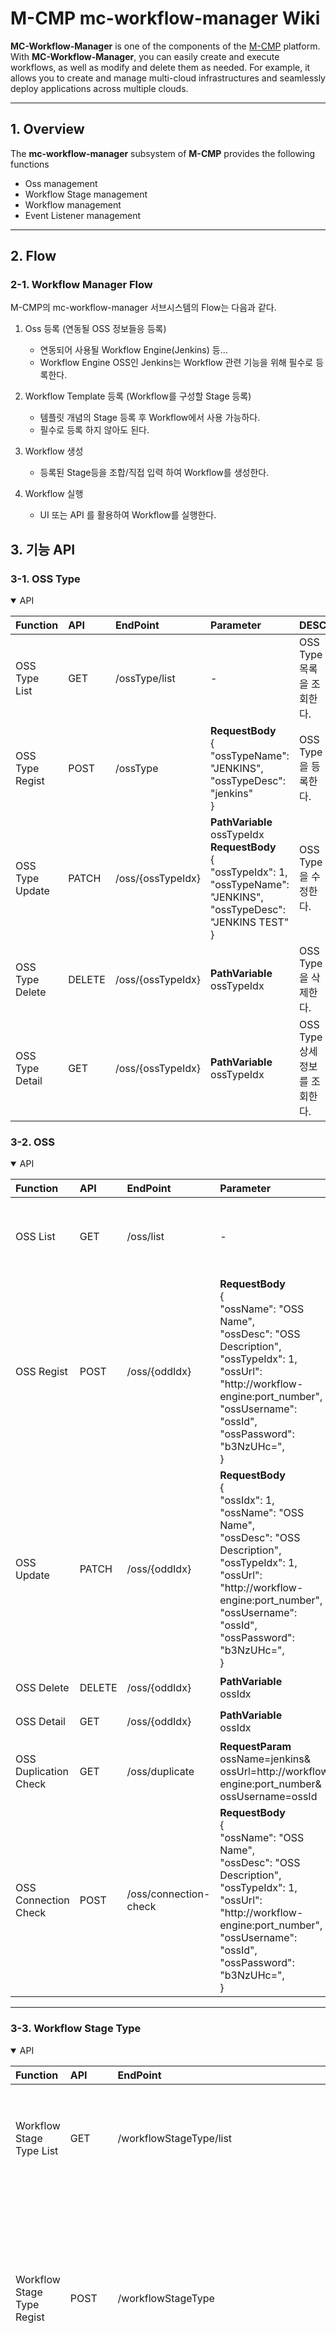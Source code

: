 # M-CMP mc-workflow-manager Wiki**MC-Workflow-Manager** is one of the components of the [M-CMP](https://github.com/m-cmp/docs/tree/main) platform. With **MC-Workflow-Manager**, you can easily create and execute workflows, as well as modify and delete them as needed. For example, it allows you to create and manage multi-cloud infrastructures and seamlessly deploy applications across multiple clouds.---## 1. OverviewThe **mc-workflow-manager** subsystem of **M-CMP** provides the following functions- Oss management- Workflow Stage management- Workflow management- Event Listener management---## 2. Flow### 2-1. Workflow Manager FlowM-CMP의 mc-workflow-manager 서브시스템의 Flow는 다음과 같다.1. Oss 등록 (연동될 OSS 정보들응 등록)    - 연동되어 사용될 Workflow Engine(Jenkins) 등...    - Workflow Engine OSS인 Jenkins는 Workflow 관련 기능을 위해 필수로 등록한다.2. Workflow Template 등록 (Workflow를 구성할 Stage 등록)    - 템플릿 개념의 Stage 등록 후 Workflow에서 사용 가능하다.    - 필수로 등록 하지 않아도 된다.3. Workflow 생성    - 등록된 Stage등을 조합/직접 입력 하여 Workflow를 생성한다.4. Workflow 실행    - UI 또는 API 를 활용하여 Workflow를 실행한다.## 3. 기능 API### 3-1. OSS Type<details open><summary>API</summary>| Function         | API    | EndPoint          | Parameter                                                                                                                                                            | DESC                  ||:-----------------|:-------|:------------------|:---------------------------------------------------------------------------------------------------------------------------------------------------------------------|:----------------------|| OSS Type List    | GET    | /ossType/list     | -                                                                                                                                                                    | OSS Type 목록을 조회한다.    || OSS Type Regist  | POST   | /ossType          | **RequestBody** <br /> {<br /> "ossTypeName": "JENKINS",<br /> "ossTypeDesc": "jenkins"<br /> }                                                                      | OSS Type 을 등록한다.      || OSS Type Update  | PATCH  | /oss/{ossTypeIdx} | **PathVariable** <br /> ossTypeIdx <br /> **RequestBody** <br /> {<br /> "ossTypeIdx": 1, <br />"ossTypeName": "JENKINS", <br />"ossTypeDesc": "JENKINS TEST"<br />} | OSS Type 을 수정한다.      || OSS Type Delete  | DELETE | /oss/{ossTypeIdx} | **PathVariable** <br /> ossTypeIdx                                                                                                                                   | OSS Type 을 삭제한다.      || OSS Type Detail  | GET    | /oss/{ossTypeIdx} | **PathVariable** <br /> ossTypeIdx                                                                                                                                   | OSS Type 상세 정보를 조회한다. |</details>### 3-2. OSS<details open><summary>API</summary>| Function               | API    | EndPoint              | Parameter                                                                                                                                                                                                                                                                | DESC                                                               ||:-----------------------|:-------|:----------------------|:-------------------------------------------------------------------------------------------------------------------------------------------------------------------------------------------------------------------------------------------------------------------------|:-------------------------------------------------------------------|| OSS List               | GET    | /oss/list             | -                                                                                                                                                                                                                                                                        | OSS 목록을 조회한다. <br />  연동사용 OSS를 위한 정보를 조회                          || OSS Regist             | POST   | /oss/{oddIdx}         | **RequestBody** <br /> { <br /> "ossName": "OSS Name", <br /> "ossDesc": "OSS Description", <br /> "ossTypeIdx": 1, <br /> "ossUrl": "http://workflow-engine:port_number", <br /> "ossUsername": "ossId", <br /> "ossPassword": "b3NzUHc=", <br /> }                     | OSS를 등록한다. <br /> 등록시 PW는 Base64로 encoding 하여 요청                   || OSS Update             | PATCH  | /oss/{oddIdx}         | **RequestBody** <br /> { <br /> "ossIdx": 1, <br /> "ossName": "OSS Name", <br /> "ossDesc": "OSS Description", <br /> "ossTypeIdx": 1, <br /> "ossUrl": "http://workflow-engine:port_number", <br /> "ossUsername": "ossId", <br /> "ossPassword": "b3NzUHc=", <br /> } | 툴체인을 수정한다. <br /> 수정시 PW는 Base64로 encoding 하여 요청                   || OSS Delete             | DELETE | /oss/{oddIdx}         | **PathVariable** <br /> ossIdx                                                                                                                                                                                                                                           | 툴체인을 삭제한다.                                                         || OSS Detail             | GET    | /oss/{oddIdx}         | **PathVariable** <br /> ossIdx                                                                                                                                                                                                                                           | 툴체인을 등록한다.                                                         || OSS Duplication Check  | GET    | /oss/duplicate        | **RequestParam** <br /> ossName=jenkins& <br /> ossUrl=http://workflow-engine:port_number& <br /> ossUsername=ossId                                                                                                                                                      | 등록될 툴체인 명 중복 검사를한다.                                                || OSS Connection Check   | POST   | /oss/connection-check | **RequestBody**  <br /> { <br /> "ossName": "OSS Name", <br /> "ossDesc": "OSS Description", <br /> "ossTypeIdx": 1, <br /> "ossUrl": "http://workflow-engine:port_number", <br /> "ossUsername": "ossId", <br /> "ossPassword": "b3NzUHc=", <br /> }                    | 등록될 툴체인의ID/PW/URL로 연결확인을한다.  <br /> 확인시 PW는 Base64로 encoding 하여 요청 |</details>---### 3-3. Workflow Stage Type<details open><summary>API</summary>| Function                    | API    | EndPoint                                    | Parameter                                                                                                                                                        | DESC                                                   ||:----------------------------|:-------|:--------------------------------------------|:-----------------------------------------------------------------------------------------------------------------------------------------------------------------|:-------------------------------------------------------|| Workflow Stage Type List    | GET    | /workflowStageType/list                     | -                                                                                                                                                                | 스테이지 타입 목록을 조회한다.                                      || Workflow Stage Type Regist  | POST   | /workflowStageType                          | **RequestBody** <br /> { <br /> "workflowStageTypeName": "workflow Stage Test", <br /> "workflowStageTypeDesc": "테스트" <br /> }                                   | 스테이지 타입을 추가한다. <br /> (여러 스테이지를 관리 할 상위 depth 개념)      || Workflow Stage Type Update  | PATCH  | /workflowStageType/{workflowStageTypeIdx}   | **RequestBody** <br /> { <br /> "workflowStageTypeIdx": 1, <br /> "workflowStageTypeName": "workflow Stage Test", <br /> "workflowStageTypeDesc": "테스트" <br /> } | 스테이지 구분을 수정한다. <br /> (여러 스테이지를 관리 할 상위 depth 개념)      || Workflow Stage Type Delete  | DELETE | /workflowStageType/{workflowStageTypeIdx}   | **PathVariable** <br /> workflowTypeIdx                                                                                                                          | 스테이지 구분을 삭제한다. <br /> (여러 스테이지를 관리 할 상위 depth 개념)      || Workflow Stage Type Detail  | GET    | /workflowStageType/{workflowStageTypeIdx}   | **PathVariable** <br /> workflowTypeIdx                                                                                                                          | 스테이지 구분 상세정보를 조회한다. <br /> (여러 스테이지를 관리 할 상위 depth 개념) |</details>### 3-4. Workflow Stage<details open><summary>API</summary>| Function                        | API    | EndPoint                          | Parameter                                                                                                                                                                                                                                                                                                                                                                             | DESC                                                                                         ||:--------------------------------|:-------|:----------------------------------|:--------------------------------------------------------------------------------------------------------------------------------------------------------------------------------------------------------------------------------------------------------------------------------------------------------------------------------------------------------------------------------------|:---------------------------------------------------------------------------------------------|| Workflow Stage List             | GET    | /workflowStage/list               | -                                                                                                                                                                                                                                                                                                                                                                                     | 스테이지 목록을 조회한다. <br />Workflow-engine 스테이지를 조합한 Workflow-engine job (workflow) 구성을 위한 스테이지 목록 || Workflow Stage Regist           | POST   | /workflowStage                    | **RequestBody** <br /> { <br /> "workflowStageTypeIdx": 1, <br /> "workflowStageOrder": 1, <br /> "workflowStageName": "test_stage", <br /> "workflowStageDesc": "테스트", <br /> "workflowStageContent": <br />stage('tumblebug') {\n      TUMBLEBUG'\n  \n        steps {\n        echo '>>>>>STAGE: // 스크립트를작성해주세요.\n      }\n    }\n  \n" <br /> }                                   | 스테이지를 추가한다.                                                                                  || Workflow Stage Update           | PATCH  | /workflowStage/{workflowStageIdx} | **RequestBody** <br /> { <br /> "workflowStageIdx": 1, <br /> "workflowStageTypeIdx": 1, <br /> "workflowStageOrder": 1, <br /> "workflowStageName": "test_stage", <br /> "workflowStageDesc": "테스트", <br /> "workflowStageContent": <br />stage('tumblebug') {\n      TUMBLEBUG'\n  \n        steps {\n        echo '>>>>>STAGE: // 스크립트를작성해주세요.\n      }\n    }\n  \n" <br /> }     | 스테이지를 수정한다.                                                                                  || Workflow Stage Delete           | DELETE | /workflowStage/{workflowStageIdx} | **PathVariable** <br /> workflowStageIdx                                                                                                                                                                                                                                                                                                                                              | 스테이지를 삭제한다.                                                                                  || Workflow Stage Detail           | GET    | /workflowStage/{workflowStageIdx} | **PathVariable** <br /> workflowStageIdx                                                                                                                                                                                                                                                                                                                                              | 스테이지 상세 정보를 조회 한다.                                                                           || Workflow Stage Name Duplicate   | GET    | /workflowStage/duplicate          | **QueryParam** <br />workflowStageTypeName={workflowStageTypeName}&<br />workflowStageName={workflowStageName}                                                                                                                                                                                                                                                                        | 스테이지 Type에 종속된 스테이지명 중복검사를 한다.                                                               |</details>---### 3-5. Workflow<details open><summary>API</summary>| Function                | API    | EndPoint                          | Parameter                                                                                                                                                                                                                                                                                                                                                                                                                                                                                                                                                                                                                                                                                                                                                                                                                                                                                                                                                                                                                                                                                                                                                                                                                                                                                                                                                                                                                                                                                                                                                                                                                                                                                                                                                                                                                                                                                                                                                                                                                                                                                                                                                                                                                                                                                                                                                                                                                                                                                                                                                                                                                                                                                                                                                                                                                                                                                                                                                                                                                                                                                                                                                                                                     | DESC                                                            ||:------------------------|:-------|:----------------------------------|:--------------------------------------------------------------------------------------------------------------------------------------------------------------------------------------------------------------------------------------------------------------------------------------------------------------------------------------------------------------------------------------------------------------------------------------------------------------------------------------------------------------------------------------------------------------------------------------------------------------------------------------------------------------------------------------------------------------------------------------------------------------------------------------------------------------------------------------------------------------------------------------------------------------------------------------------------------------------------------------------------------------------------------------------------------------------------------------------------------------------------------------------------------------------------------------------------------------------------------------------------------------------------------------------------------------------------------------------------------------------------------------------------------------------------------------------------------------------------------------------------------------------------------------------------------------------------------------------------------------------------------------------------------------------------------------------------------------------------------------------------------------------------------------------------------------------------------------------------------------------------------------------------------------------------------------------------------------------------------------------------------------------------------------------------------------------------------------------------------------------------------------------------------------------------------------------------------------------------------------------------------------------------------------------------------------------------------------------------------------------------------------------------------------------------------------------------------------------------------------------------------------------------------------------------------------------------------------------------------------------------------------------------------------------------------------------------------------------------------------------------------------------------------------------------------------------------------------------------------------------------------------------------------------------------------------------------------------------------------------------------------------------------------------------------------------------------------------------------------------------------------------------------------------------------------------------------------------|:----------------------------------------------------------------|| Workflow List           | GET    | /workflow/list                    | -                                                                                                                                                                                                                                                                                                                                                                                                                                                                                                                                                                                                                                                                                                                                                                                                                                                                                                                                                                                                                                                                                                                                                                                                                                                                                                                                                                                                                                                                                                                                                                                                                                                                                                                                                                                                                                                                                                                                                                                                                                                                                                                                                                                                                                                                                                                                                                                                                                                                                                                                                                                                                                                                                                                                                                                                                                                                                                                                                                                                                                                                                                                                                                                                             | 워크플로우 목록을 조회한다.                                                 || Workflow Regist         | POST   | /workflow                         | **RequestBody** <br /> { <br /> "workflowInfo":{ <br /> "workflowName":"workflow-test", <br /> "workflowPurpose":"test", <br /> "ossIdx":1, <br /> "script":"import groovy.json.JsonOutput\nimport groovy.json.JsonSlurper\nimport groovy.json.JsonSlurperClassic\n\n\nimport groovy.json.JsonSlurper\n\ndef getSSHKey(jsonInput) {\n    def json = new JsonSlurper().parseText(jsonInput)\n    return json.findResult { it.key == 'McisSubGroupAccessInfo' ? \n        it.value.findResult { it.McisVmAccessInfo?.findResult { it.privateKey } } : null \n    } ?: ''\n}\n\ndef getPublicInfoList(jsonInput) {\n    def json = new JsonSlurper().parseText(jsonInput)\n    return json.findAll { it.key == 'McisSubGroupAccessInfo' }\n        .collectMany { it.value.McisVmAccessInfo*.publicIP }\n}\n\n\n\npipeline {\n  agent any\n  \n  environment {\n    env = ''\n  }\n  \n  stages {\n\n\r\n        stage('Start') {\r\n            steps {\r\n                echo 'Hello'\r\n            }\r\n        }\n\r\n        stage('End') {\r\n            steps {\r\n                echo 'Job completed'\r\n            }\r\n        }\r\n    }\r\n\n  }\n}\n\n"}, <br /> "workflowParams":[ <br /> { <br /> "paramKey":"paramkey", <br /> "paramValue":"paramValue", <br /> "eventListenerYn":"N"} <br /> ], <br /> "workflowStageMappings":[ <br /> { <br /> "mappingIdx":null, <br /> "workflowIdx":null, <br /> "stageOrder":null, <br /> "workflowStageIdx":null, <br /> "stageContent":"import groovy.json.JsonOutput\nimport groovy.json.JsonSlurper\nimport groovy.json.JsonSlurperClassic\n\n\nimport groovy.json.JsonSlurper\n\ndef getSSHKey(jsonInput) {\n    def json = new JsonSlurper().parseText(jsonInput)\n    return json.findResult { it.key == 'McisSubGroupAccessInfo' ? \n        it.value.findResult { it.McisVmAccessInfo?.findResult { it.privateKey } } : null \n    } ?: ''\n}\n\ndef getPublicInfoList(jsonInput) {\n    def json = new JsonSlurper().parseText(jsonInput)\n    return json.findAll { it.key == 'McisSubGroupAccessInfo' }\n        .collectMany { it.value.McisVmAccessInfo*.publicIP }\n}\n\n\n\npipeline {\n  agent any\n  \n  environment {\n    env = ''\n  }\n  \n  stages {\n\n", <br /> "isDefaultScript":true, <br /> "defaultScriptTag":"DEFAULT_START" <br /> }, <br /> { <br /> "stageOrder":1, <br /> "workflowStageTypeIdx":4, <br /> "stageContent":"\r\n        stage('Start') {\r\n            steps {\r\n                echo 'Hello'\r\n            }\r\n         <br /> }", <br /> "defaultScriptTag":"null", <br /> "isDefaultScript":false <br /> }, <br /> { <br /> "stageOrder":1, <br /> "workflowStageTypeIdx":6, <br /> "stageContent":"\r\n        stage('End') {\r\n            steps {\r\n                echo 'Job completed'\r\n            }\r\n        }\r\n    }\r\n", <br /> "defaultScriptTag":"null", <br /> "isDefaultScript":false <br /> }, <br /> { <br /> "mappingIdx":null, <br /> "workflowIdx":null, <br /> "stageOrder":null, <br /> "workflowStageIdx":null, <br /> "stageContent":"   <br /> }\n}\n\n", <br /> "isDefaultScript":true, <br /> "defaultScriptTag":"DEFAULT_END" <br /> } <br /> ] <br /> } | 워크플로우 생성과 함께 Workflow Engine에 등록된다.(v0.3.0 : Jenkins Job이 생성된다) || Workflow Update         | PATCH  | /workflow/{workflowIdx}           | **RequestBody** <br /> { <br /> "workflowInfo":{ <br /> "workflowIdx":"1", <br /> "workflowName":"workflow-test", <br /> "workflowPurpose":"test", <br /> "ossIdx":1, <br /> "script":"import groovy.json.JsonOutput\nimport groovy.json.JsonSlurper\nimport groovy.json.JsonSlurperClassic\n\n\nimport groovy.json.JsonSlurper\n\ndef getSSHKey(jsonInput) {\n    def json = new JsonSlurper().parseText(jsonInput)\n    return json.findResult { it.key == 'McisSubGroupAccessInfo' ? \n        it.value.findResult { it.McisVmAccessInfo?.findResult { it.privateKey } } : null \n    } ?: ''\n}\n\ndef getPublicInfoList(jsonInput) {\n    def json = new JsonSlurper().parseText(jsonInput)\n    return json.findAll { it.key == 'McisSubGroupAccessInfo' }\n        .collectMany { it.value.McisVmAccessInfo*.publicIP }\n}\n\n\n\npipeline {\n  agent any\n  \n  environment {\n    env = ''\n  }\n  \n  stages {\n\n\n\r\n        stage('Start') {\r\n            steps {\r\n                echo 'Hello'\r\n            }\r\n        }\n\r\n        stage('End') {\r\n            steps {\r\n                echo 'Job completed'\r\n            }\r\n        }\r\n    }\r\n\n  }\n}\n\n\n" }, <br /> "workflowParams": <br /> [ <br /> { <br /> "workflowIdx":12, <br /> "paramKey":"testparamkey", <br /> "paramValue":"testparamValue", <br /> "eventListenerYn":"N" <br /> } <br /> ], <br /> "workflowStageMappings": <br /> [ <br /> { <br /> "mappingIdx":51, <br /> "workflowIdx":12, <br /> "stageOrder":null, <br /> "workflowStageIdx":null, <br /> "stageContent":"import groovy.json.JsonOutput\nimport groovy.json.JsonSlurper\nimport groovy.json.JsonSlurperClassic\n\n\nimport groovy.json.JsonSlurper\n\ndef getSSHKey(jsonInput) {\n    def json = new JsonSlurper().parseText(jsonInput)\n    return json.findResult { it.key == 'McisSubGroupAccessInfo' ? \n        it.value.findResult { it.McisVmAccessInfo?.findResult { it.privateKey } } : null \n    } ?: ''\n}\n\ndef getPublicInfoList(jsonInput) {\n    def json = new JsonSlurper().parseText(jsonInput)\n    return json.findAll { it.key == 'McisSubGroupAccessInfo' }\n        .collectMany { it.value.McisVmAccessInfo*.publicIP }\n}\n\n\n\npipeline {\n  agent any\n  \n  environment {\n    env = ''\n  }\n  \n  stages {\n\n"},{"mappingIdx":52,"workflowIdx":12,"stageOrder":1,"workflowStageIdx":null,"stageContent":"\r\n        stage('Start') {\r\n            steps {\r\n                echo 'Hello'\r\n            }\r\n        }" <br /> }, <br /> { <br /> "mappingIdx":53, <br /> "workflowIdx":12, <br /> "stageOrder":1, <br /> "workflowStageIdx":null, <br /> "stageContent":"\r\n        stage('End') {\r\n            steps {\r\n                echo 'Job completed'\r\n            }\r\n        }\r\n    }\r\n" <br /> }, <br /> { <br /> "mappingIdx":54, <br /> "workflowIdx":12, <br /> "stageOrder":null, <br /> "workflowStageIdx":null, <br /> "stageContent":"  }\n}\n\n" <br /> } <br /> ] <br /> }                                                                                                                                                                               | 등록된 워크플로우를 수정 한다.                                               || Workflow Delete         | DELETE | /workflow/{workflowIdx}           | **PathVariable** <br /> workflowIdx                                                                                                                                                                                                                                                                                                                                                                                                                                                                                                                                                                                                                                                                                                                                                                                                                                                                                                                                                                                                                                                                                                                                                                                                                                                                                                                                                                                                                                                                                                                                                                                                                                                                                                                                                                                                                                                                                                                                                                                                                                                                                                                                                                                                                                                                                                                                                                                                                                                                                                                                                                                                                                                                                                                                                                                                                                                                                                                                                                                                                                                                                                                                                                           | 등록된 워크플로우를 삭제 한다.                                               || Workflow Detail         | GET    | /workflow/{workflowIdx}           | **PathVariable** <br /> workflowIdx                                                                                                                                                                                                                                                                                                                                                                                                                                                                                                                                                                                                                                                                                                                                                                                                                                                                                                                                                                                                                                                                                                                                                                                                                                                                                                                                                                                                                                                                                                                                                                                                                                                                                                                                                                                                                                                                                                                                                                                                                                                                                                                                                                                                                                                                                                                                                                                                                                                                                                                                                                                                                                                                                                                                                                                                                                                                                                                                                                                                                                                                                                                                                                           | 등록된 워크플로우 상세 정보를 조회 한다.                                         || Workflow Name Duplicate | GET    | /workflow/name/duplicate          | **QueryParam** <br /> workflowName=workflow-test                                                                                                                                                                                                                                                                                                                                                                                                                                                                                                                                                                                                                                                                                                                                                                                                                                                                                                                                                                                                                                                                                                                                                                                                                                                                                                                                                                                                                                                                                                                                                                                                                                                                                                                                                                                                                                                                                                                                                                                                                                                                                                                                                                                                                                                                                                                                                                                                                                                                                                                                                                                                                                                                                                                                                                                                                                                                                                                                                                                                                                                                                                                                                              | 등록될 워크플로우 명을 중복검사 한다.                                           || Workflow Stage List     | GET    | /workflow/workflowStageList       | -                                                                                                                                                                                                                                                                                                                                                                                                                                                                                                                                                                                                                                                                                                                                                                                                                                                                                                                                                                                                                                                                                                                                                                                                                                                                                                                                                                                                                                                                                                                                                                                                                                                                                                                                                                                                                                                                                                                                                                                                                                                                                                                                                                                                                                                                                                                                                                                                                                                                                                                                                                                                                                                                                                                                                                                                                                                                                                                                                                                                                                                                                                                                                                                                             | 워크플로우 스테이지 목록을 조회한다.                                            || Workflow Template       | GET    | /workflow/template/{workflowName} | **PathVariable** <br /> workflowName                                                                                                                                                                                                                                                                                                                                                                                                                                                                                                                                                                                                                                                                                                                                                                                                                                                                                                                                                                                                                                                                                                                                                                                                                                                                                                                                                                                                                                                                                                                                                                                                                                                                                                                                                                                                                                                                                                                                                                                                                                                                                                                                                                                                                                                                                                                                                                                                                                                                                                                                                                                                                                                                                                                                                                                                                                                                                                                                                                                                                                                                                                                                                                          | 워크플로우 기본 템플릿을 생성한다.                                             || Workflow Run            | GET    | /workflow/run/{workflowIdx}       | **PathVariable** <br /> workflowIdx                                                                                                                                                                                                                                                                                                                                                                                                                                                                                                                                                                                                                                                                                                                                                                                                                                                                                                                                                                                                                                                                                                                                                                                                                                                                                                                                                                                                                                                                                                                                                                                                                                                                                                                                                                                                                                                                                                                                                                                                                                                                                                                                                                                                                                                                                                                                                                                                                                                                                                                                                                                                                                                                                                                                                                                                                                                                                                                                                                                                                                                                                                                                                                           | 등록된 워크플로우를 실행 한다.                                               || Workflow Run            | POST   | /workflow/run                     | **RequestBody** <br /> { <br /> "workflowInfo": <br /> { <br /> "workflowIdx":12, <br /> "workflowName":"workflow-test", <br /> "workflowPurpose":"run", <br /> "ossIdx":1, <br /> "script":"import groovy.json.JsonOutput\nimport groovy.json.JsonSlurper\nimport groovy.json.JsonSlurperClassic\n\n\nimport groovy.json.JsonSlurper\n\ndef getSSHKey(jsonInput) {\n    def json = new JsonSlurper().parseText(jsonInput)\n    return json.findResult { it.key == 'McisSubGroupAccessInfo' ? \n        it.value.findResult { it.McisVmAccessInfo?.findResult { it.privateKey } } : null \n    } ?: ''\n}\n\ndef getPublicInfoList(jsonInput) {\n    def json = new JsonSlurper().parseText(jsonInput)\n    return json.findAll { it.key == 'McisSubGroupAccessInfo' }\n        .collectMany { it.value.McisVmAccessInfo*.publicIP }\n}\n\n\n\npipeline {\n  agent any\n  \n  environment {\n    env = ''\n  }\n  \n  stages {\n\n\n\r\n        stage('Start') {\r\n            steps {\r\n                echo 'Hello'\r\n            }\r\n        }\n\r\n        stage('End') {\r\n            steps {\r\n                echo 'Job completed'\r\n            }\r\n        }\r\n    }\r\n\n  }\n}\n\n\n"}, <br /> "workflowParams": <br /> [ <br /> { <br /> "paramIdx":70, <br /> "workflowIdx":12, <br /> "paramKey":"testparamkey", <br /> "paramValue":"testparamValue", <br /> "eventListenerYn":"N" <br /> } <br /> ], <br /> "workflowStageMappings": <br /> [ <br /> { <br /> "mappingIdx":55, <br /> "workflowIdx":12, <br /> "stageOrder":null, <br /> "workflowStageIdx":null, <br /> "stageContent":"import groovy.json.JsonOutput\nimport groovy.json.JsonSlurper\nimport groovy.json.JsonSlurperClassic\n\n\nimport groovy.json.JsonSlurper\n\ndef getSSHKey(jsonInput) {\n    def json = new JsonSlurper().parseText(jsonInput)\n    return json.findResult { it.key == 'McisSubGroupAccessInfo' ? \n        it.value.findResult { it.McisVmAccessInfo?.findResult { it.privateKey } } : null \n    } ?: ''\n}\n\ndef getPublicInfoList(jsonInput) {\n    def json = new JsonSlurper().parseText(jsonInput)\n    return json.findAll { it.key == 'McisSubGroupAccessInfo' }\n        .collectMany { it.value.McisVmAccessInfo*.publicIP }\n}\n\n\n\npipeline {\n  agent any\n  \n  environment {\n    env = ''\n  }\n  \n  stages {\n\n"},{"mappingIdx":56,"workflowIdx":12,"stageOrder":1,"workflowStageIdx":null,"stageContent":"\r\n        stage('Start') {\r\n            steps {\r\n                echo 'Hello'\r\n            }\r\n        }" <br /> } <br /> , <br /> { <br /> "mappingIdx":57, <br /> "workflowIdx":12, <br /> "stageOrder":1, <br /> "workflowStageIdx":null, <br /> "stageContent":"\r\n        stage('End') {\r\n            steps {\r\n                echo 'Job completed'\r\n            }\r\n        }\r\n    }\r\n" <br /> }, <br /> { <br /> "mappingIdx":58, <br /> "workflowIdx":12, <br /> "stageOrder":null, <br /> "workflowStageIdx":null, <br /> "stageContent":"  }\n}\n\n" <br /> } <br /> ] <br /> }                                                                                                                                            | 등록된 워크플로우를 실행 한다.                                               || Workflow Log            | GET    | /workflow/log/{workflowIdx}       | **PathVariable** <br /> workflowIdx                                                                                                                                                                                                                                                                                                                                                                                                                                                                                                                                                                                                                                                                                                                                                                                                                                                                                                                                                                                                                                                                                                                                                                                                                                                                                                                                                                                                                                                                                                                                                                                                                                                                                                                                                                                                                                                                                                                                                                                                                                                                                                                                                                                                                                                                                                                                                                                                                                                                                                                                                                                                                                                                                                                                                                                                                                                                                                                                                                                                                                                                                                                                                                           | 실행된 워크플로우 로그를 조회 한다.                                            |</details><details open><summary><b>워크플로우 실행 추가 설명 *</b></summary>등록된 workflow에 따라 실행 시 **추가로 필요한 데이터**가 존재할 수 있음(param)<br/>GET방식 실행 시 설정된 value 기본값으로 실행<br/>Ex) tomcat 9.0 설치 workflow<br/>- MCIS, NAMESPACE 등 필요<br/>- 개발서버기준 vm 삭제<br/>API : (POST) /workflow/run<br/>Param : (Request Body)<br/>```JSON{   "workflowId":47,   "pipelineParam": [       {         "paramKey":"MCIS",          "paramValue":"{mcisname}"       },       {         "paramKey":"NAMESPACE",          "paramValue":"{namespace}"       }   ]}```Ex2) 현재시간 반환 workflow, health check 등- 단순실행(GET) 가능</details><hr />